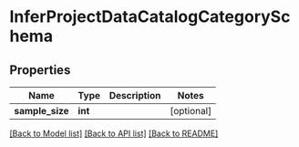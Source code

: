 # InferProjectDataCatalogCategorySchema

## Properties
Name | Type | Description | Notes
------------ | ------------- | ------------- | -------------
**sample_size** | **int** |  | [optional] 

[[Back to Model list]](../README.md#documentation-for-models) [[Back to API list]](../README.md#documentation-for-api-endpoints) [[Back to README]](../README.md)


